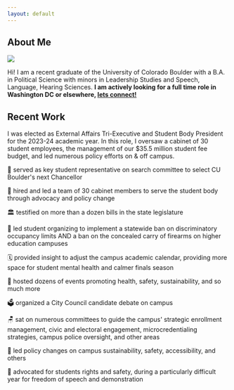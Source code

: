 ```yaml
---
layout: default
---
```


## About Me

<img class="profile-picture" src="sherlock.jpg">

Hi! I am a recent graduate of the University of Colorado Boulder with a B.A. in Political Science with minors in Leadership Studies and Speech, Language, Hearing Sciences. **I am actively looking for a full time role in Washington DC or elsewhere, [lets connect!]()**


## Recent Work

I was elected as External Affairs Tri-Executive and Student Body President for the 2023-24 academic year. In this role, I oversaw a cabinet of 30 student employees, the management of our $35.5 million student fee budget, and led numerous policy efforts on & off campus.

📢 served as key student representative on search committee to select CU Boulder's next Chancellor

👥 hired and led a team of 30 cabinet members to serve the student body through advocacy and policy change

🏛️ testified on more than a dozen bills in the state legislature

🏡 led student organizing to implement a statewide ban on discriminatory occupancy limits AND a ban on the concealed carry of firearms on higher education campuses

🗓️ provided insight to adjust the campus academic calendar, providing more space for student mental health and calmer finals season

🎤 hosted dozens of events promoting health, safety, sustainability, and so much more

🗳️ organized a City Council candidate debate on campus

🪑 sat on numerous committees to guide the campus' strategic enrollment management, civic and electoral engagement, microcredentialing strategies, campus police oversight, and other areas

🌳 led policy changes on campus sustainability, safety, accessibility, and others

🦺 advocated for students rights and safety, during a particularly difficult year for freedom of speech and demonstration